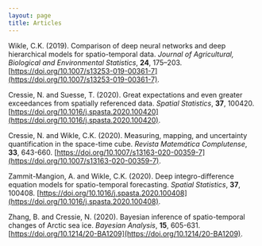 ```yaml
---
layout: page
title: Articles
---
```


Wikle, C.K. (2019). Comparison of deep neural networks and deep hierarchical models for spatio-temporal data. *Journal of Agricultural, Biological and Environmental Statistics*, **24**, 175–203. [https://doi.org/10.1007/s13253-019-00361-7](https://doi.org/10.1007/s13253-019-00361-7).  
  
Cressie, N. and Suesse, T. (2020). Great expectations and even greater exceedances from spatially referenced data. *Spatial Statistics*, **37**, 100420. [https://doi.org/10.1016/j.spasta.2020.100420](https://doi.org/10.1016/j.spasta.2020.100420).  
  
Cressie, N. and Wikle, C.K. (2020). Measuring, mapping, and uncertainty quantification in the space-time cube. *Revista Matemática Complutense*, **33**, 643-660. [https://doi.org/10.1007/s13163-020-00359-7](https://doi.org/10.1007/s13163-020-00359-7).   
    
Zammit-Mangion, A. and Wikle, C.K. (2020). Deep integro-difference equation models for spatio-temporal forecasting. *Spatial Statistics*, **37**, 100408. [https://doi.org/10.1016/j.spasta.2020.100408](https://doi.org/10.1016/j.spasta.2020.100408). 

Zhang, B. and Cressie, N. (2020). Bayesian inference of spatio-temporal changes of Arctic sea ice. *Bayesian Analysis*, **15**, 605-631.   [https://doi.org/10.1214/20-BA1209](https://doi.org/10.1214/20-BA1209).  
